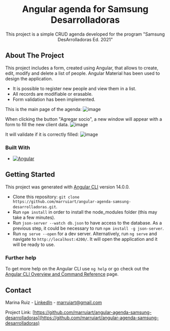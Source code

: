 <br />

<div align="center">

<h1 align="center">Angular agenda for Samsung Desarrolladoras</h1>

  <p align="center">
    This project is a simple CRUD agenda developed for the program "Samsung DesArrolladoras Ed. 2021"
  </p>

</div>

<!-- ABOUT THE PROJECT -->

## About The Project


​This project includes a form, created using Angular, that allows to create, edit, modify and delete a list of people. Angular Material has been used to design the application. 

* It is possible to register new people and view them in a list.
* All records are modifiable or erasable.
* Form validation has been implemented.

This is the main page of the agenda:
![image](https://user-images.githubusercontent.com/88201067/189175011-85158b51-6da6-4974-80e9-5e18b6bb65bc.png)

When clicking the button "Agregar socio", a new window will appear with a form to fill the new client data.
![image](https://user-images.githubusercontent.com/88201067/189175201-a81e7dbf-d60c-46ab-b1c9-2e8c9cb7feca.png)

It will validate if it is correctly filled:
![image](https://user-images.githubusercontent.com/88201067/189175679-51c68292-1ff7-4157-8e33-9ddd5469905b.png)


### Built With

* [![Angular][Angular.io]][Angular-url]


## Getting Started

This project was generated with [Angular CLI](https://github.com/angular/angular-cli) version 14.0.0.

* Clone this repository: `git clone https://github.com/marruiart/angular-agenda-samsung-desarrolladoras.git`.
* Run `npm install` in order to install the node_modules folder (this may take a few minutes).
* Run `json-server --watch db.json` to have access to the database. As a previous step, it could be necessary to run `npm install -g json-server`.
* Run `ng serve --open` for a dev server. Alternatively, run `ng serve` and navigate to `http://localhost:4200/`. It will open the application and it will be ready to use. 

### Further help

To get more help on the Angular CLI use `ng help` or go check out the [Angular CLI Overview and Command Reference](https://angular.io/cli) page.

## Contact

Marina Ruiz - [LinkedIn](https://www.linkedin.com/in/marruiart/) - marruiart@gmail.com

Project Link: [https://github.com/marruiart/angular-agenda-samsung-desarrolladoras](https://github.com/marruiart/angular-agenda-samsung-desarrolladoras)

[Angular.io]: https://img.shields.io/badge/Angular-DD0031?style=for-the-badge&logo=angular&logoColor=white
[Angular-url]: https://angular.io/
